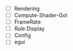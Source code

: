   * [ ] Rendering
  * [ ] Compute-Shader-Gol
  * [ ] FrameRate
  * [ ] Rule Display
  * [ ] Config
  * [ ] egui